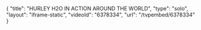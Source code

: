 {
    "title": "HURLEY H2O IN ACTION AROUND THE WORLD",
    "type": "solo",
    "layout": "iframe-static",
    "videoId": "6378334",
    "url": "\/tvpembed\/6378334"
}